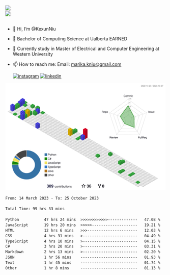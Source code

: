 <a href="https://github.com/anuraghazra/github-readme-stats">
  <img align="center" src="https://github-readme-stats.vercel.app/api?username=KexunNiu&show_icons=true" />
</a>
</br>
<a href="https://github.com/anuraghazra/github-readme-stats">
  <img align="center" src="https://github-readme-stats.vercel.app/api/top-langs/?username=KexunNiu" />
</a>

</br>
</br>

- 👋 Hi, I’m @KexunNiu
- 👀 Bachelor of Computing Science at Ualberta EARNED
- 🌱 Currently study in Master of Electrical and Computer Engineering at Western University
- 📫 How to reach me: Email: marika.kniu@gmail.com
  
  [![instagram](https://github.com/shikhar1020jais1/Git-Social/blob/master/Icons/Instagram1.png (Instagram))][1] [![linkedin](https://github.com/shikhar1020jais1/Git-Social/blob/master/Icons/LinkedIn1.png (LinkedIn))][2]

<!-- To Link your profile to the media buttons -->

[1]: https://www.instagram.com/barryn719_
[2]: https://www.linkedin.com/in/kexun-niu



![](./profile-3d-contrib/profile-gitblock.svg)

<!--START_SECTION:waka-->

```txt
From: 14 March 2023 - To: 25 October 2023

Total Time: 99 hrs 33 mins

Python           47 hrs 24 mins  >>>>>>>>>>>>-------------   47.08 %
JavaScript       19 hrs 20 mins  >>>>>--------------------   19.21 %
HTML             12 hrs 6 mins   >>>----------------------   12.03 %
CSS              4 hrs 31 mins   >------------------------   04.49 %
TypeScript       4 hrs 10 mins   >------------------------   04.15 %
C#               3 hrs 20 mins   >------------------------   03.31 %
Markdown         2 hrs 13 mins   >------------------------   02.20 %
JSON             1 hr 56 mins    -------------------------   01.93 %
Text             1 hr 45 mins    -------------------------   01.74 %
Other            1 hr 8 mins     -------------------------   01.13 %
```

<!--END_SECTION:waka-->

